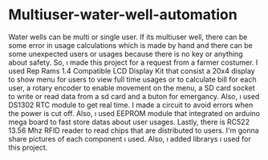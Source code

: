 # Multiuser-water-well-automation
Water wells can be multi or single user. If its multiuser well, there can be some error in usage calculations which is made by hand and there can be some unexpected users or usages because there is no key or anything about safety. So, ı made this project for a request from a farmer costumer. I used Rep Rams 1.4 Compatible LCD Display Kit that consist a 20x4 display to show menu for users to view full time usages or to calculate bill for each user, a rotary encoder to enable movement on the menu, a SD card socket to write or read data from a sd card and a buton for emergancy. Also, ı used DS1302 RTC module to get real time. I made a circuit to avoid errors when the power is cut off. Also, ı used EEPROM module that integrated on arduino mega board to fast store datas about user usages. Lastly, there is RC522 13.56 Mhz RFID reader to read chips that are distributed to users. I'm gonna share pictures of each component ı used.
Also, ı added librarys ı used for this project.
